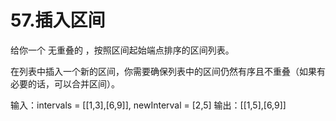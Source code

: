 # 57.插入区间
给你一个 无重叠的 ，按照区间起始端点排序的区间列表。

在列表中插入一个新的区间，你需要确保列表中的区间仍然有序且不重叠（如果有必要的话，可以合并区间）。

输入：intervals = [[1,3],[6,9]], newInterval = [2,5]
输出：[[1,5],[6,9]]

```js

```